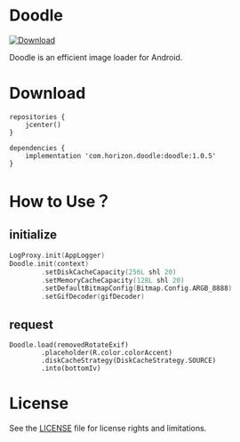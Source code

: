 # Doodle
[ ![Download](https://api.bintray.com/packages/horizon757/maven/Doodle/images/download.svg) ](https://bintray.com/horizon757/maven/Doodle/_latestVersion)

Doodle is an efficient image loader for Android.

# Download
```gladle
repositories {
    jcenter()
}

dependencies {
    implementation 'com.horizon.doodle:doodle:1.0.5'
}
```

# How to Use？
## initialize
```kotlin
LogProxy.init(AppLogger)
Doodle.init(context)
        .setDiskCacheCapacity(256L shl 20)
        .setMemoryCacheCapacity(128L shl 20)
        .setDefaultBitmapConfig(Bitmap.Config.ARGB_8888)
        .setGifDecoder(gifDecoder)
```

## request
```koltlin
Doodle.load(removedRotateExif)
        .placeholder(R.color.colorAccent)
        .diskCacheStrategy(DiskCacheStrategy.SOURCE)
        .into(bottomIv)
```


# License
See the [LICENSE](LICENSE.md) file for license rights and limitations.
